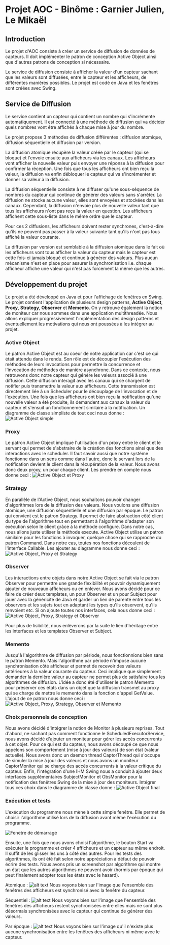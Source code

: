 # Projet AOC - Binôme : Garnier Julien, Le Mikaël

## Introduction
Le projet d'AOC consiste à créer un service de diffusion de données de capteurs. Il doit implémenter le patron de conception Active Object ainsi que d'autres patrons de conception si nécessaire.

Le service de diffusion consiste à afficher la valeur d'un capteur sachant que les valeurs sont diffusées, entre le capteur et les afficheurs, de différentes manières possibles. Le projet est codé en Java et les fenêtres sont créées avec Swing.

## Service de Diffusion
Le service contient un capteur qui contient un nombre qui s'incrémente automatiquement. Il est connecté à une méthode de diffusion qui va décider quels nombres vont être affichés à chaque mise à jour du nombre.

Le projet propose 3 méthodes de diffusion différentes : diffusion atomique, diffusion séquentielle et diffusion par version.

La diffusion atomique récupère la valeur créée par le capteur (qui se bloque) et l'envoie ensuite aux afficheurs via les canaux. Les afficheurs vont afficher la nouvelle valeur puis envoyer une réponse à la diffusion pour confirmer la réception. Une fois que tous les afficheurs ont bien reçu la valeur, la diffusion va enfin débloquer le capteur qui va s'incrémenter et donner sa valeur à la diffusion.

La diffusion séquentielle consiste à ne diffuser qu'une sous-séquence de nombres du capteur qui continue de générer des valeurs sans s'arrêter. La diffusion ne stocke aucune valeur, elles sont envoyées et stockées dans les canaux. Cependant, la diffusion n'envoie plus de nouvelle valeur tant que tous les afficheurs n'ont pas reçu la valeur en question. Les afficheurs affichent cette sous-liste dans le même ordre que le capteur.

Pour ces 2 diffusions, les afficheurs doivent rester synchrones, c'est-à-dire qu'ils ne peuvent pas passer à la valeur suivante tant qu'ils n'ont pas tous affiché la valeur courante.

La diffusion par version est semblable à la diffusion atomique dans le fait où les afficheurs vont tous afficher la valeur du capteur mais le capteur est cette fois-ci jamais bloqué et continue à générer des valeurs. Plus aucun mécanisme n'est en place pour assurer la synchronisation i.e. chaque afficheur affiche une valeur qui n'est pas forcement la même que les autres.

## Développement du projet
Le projet a été développé en Java et pour l'affichage de fenêtres en Swing. Le projet contient l'application de plusieurs design patterns, **Active Object**, **Proxy**, **Strategy**, **Observer** et **Memento**. On y retrouve également la notion de moniteur car nous sommes dans une application multithreadée. Nous allons expliquer progressivement l'implémentation des design patterns et éventuellement les motivations qui nous ont poussées à les intégrer au projet.

### Active Object
Le patron Active Object est au coeur de notre application car c'est ce qui était attendu dans le rendu. Son rôle est de découpler l'exécution des méthodes de leurs invocations pour permettre la concurrence et l'invocation de méthodes de manière asynchrone. Dans ce contexte, nous retrouvons donc notre capteur qui génère les valeurs associé à une diffusion. Cette diffusion interagit avec les canaux qui se chargent de notifier puis transmettre la valeur aux afficheurs. Cette transmission est directement liée à un Scheduler pour le découplage de l'invocation et de l'exécution. Une fois que les afficheurs ont bien reçu la notification qu'une nouvelle valeur a été produite, ils demandent aux canaux la valeur du capteur et s'ensuit un fonctionnement similaire à la notification. Un diagramme de classe simpliste de tout ceci nous donne :
![Active Object simple](image/active_object_simple.png "Active Object simple")


### Proxy
Le patron Active Object implique l'utilisation d'un proxy entre le client et le servant qui permet de s'abstraire de la création des fonctions ainsi que des interactions avec le scheduler. Il faut savoir aussi que notre système fonctionne dans un sens comme dans l'autre, donc le servant lors de la notification devient le client dans la récupération de la valeur. Nous avons donc deux proxy, un pour chaque client. Les prendre en compte nous donne ceci :
![Active Object et Proxy](image/active_object_proxy.png "Active Object et proxy")


### Strategy
En parallèle de l'Active Object, nous souhaitons pouvoir changer d'algorithmes lors de la diffusion des valeurs. Nous voulons une diffusion atomique, une diffusion séquentielle et une diffusion par époque. Le patron qui convient est le patron Strategy. Il permet de faire abstraction côté client du type de l'algorithme tout en permettant à l'algorithme d'adapter son exécution selon le client grâce à la méthode configure. Dans notre cas, nous allons juste utiliser la méthode execute. Active Object utilise un patron similaire pour les fonctions à invoquer, quelque chose qui se rapproche du patron Command. Dans notre cas, toutes nos fonctions découlent de l'interface Callable. Les ajouter au diagramme nous donne ceci : 
![Active Object, Proxy et Strategy](image/active_object_proxy_strategy.png "Active Object, proxy et strategy")


### Observer
Les interactions entre objets dans notre Active Object se fait via le patron Observer pour permettre une grande flexibilité et pouvoir dynamiquement ajouter de nouveaux afficheurs ou en enlever. Nous avons décidé pour ce faire de créer deux templates, un pour Observer et un pour Subject pour jouer avec la généricité de Java et garder un lien de parenté entre tous les observers et les sujets tout en adaptant les types qu'ils observent, qu'ils renvoient etc.
Si on ajoute toutes nos interfaces, cela nous donne ceci :
![Active Object, Proxy, Strategy et Observer](image/active_object_proxy_strategy_observer.png "Active Object, proxy, strategy et observer")

Pour plus de lisibilité, nous enlèverons par la suite le lien d'héritage entre les interfaces et les templates Observer et Subject.

### Memento
Jusqu'à l'algorithme de diffusion par période, nous fonctionnions bien sans le patron Memento. Mais l'algorithme par période n'impose aucune synchronisation côté afficheur et permet de recevoir des valeurs antérieures à la valeur courante du capteur. Ceci implique que simplement demander la dernière valeur au capteur ne permet plus de satisfaire tous les algorithmes de diffusion. L'idée a donc été d'utiliser le patron Memento pour préserver ces états dans un objet que la diffusion transmet au proxy qui se charge de mettre le memento dans la fonction d'appel GetValue. L'ajout de ce patron nous donne ceci :
![Active Object, Proxy, Strategy, Observer et Memento](image/active_object_proxy_strategy_observer_memento.png "Active Object, proxy, strategy, observer et memento")

### Choix personnels de conception
Nous avons décidé d'intégrer la notion de Monitor à plusieurs reprises. Tout d'abord, ne sachant pas comment fonctionne le ScheduledExecutorService, nous avons décidé d'ajouter un moniteur pour gérer les accès concurrents à cet objet. Pour ce qui est du capteur, nous avons découpé ce que nous appelons son comportement (mise à jour des valeurs) de son état (valeur actuelle). Nous avons donc un daemon thread CaptorThread qui s'occupe de simuler la mise à jour des valeurs et nous avons un moniteur CaptorMonitor qui se charge des accès concurrents à la valeur critique du capteur. Enfin, l'intégration d'une IHM Swing nous a conduit à ajouter deux interfaces supplémentaires SubjectMonitor et ObsMonitor pour la notification des fenêtres Swing de la mise à jour des moniteurs. Intégrer tous ces choix dans le diagramme de classe donne :
![Active Object final](image/active_object_proxy_strategy_observer_memento_all.png "Tout")

### Exécution et tests
L'exécution du programme nous mène à cette simple fenêtre. Elle permet de choisir l'algorithme utilisé lors de la diffusion avant même l'exécution du programme. 

![Fenetre de démarrage](image/window.png "Fenêtre démarrage")

Ensuite, une fois que nous avons choisi l'algorithme, le bouton Start va exécuter le programme et créer 4 afficheurs et un capteur au même endroit. Il suffit de les glisser les uns à côté des autres. Pour les tests des algorithmes, ils ont été fait selon notre appréciation à défaut de pouvoir écrire des tests. Nous avons pris un screenshot par algorithme qui montre un état que les autres algorithmes ne peuvent avoir (hormis par époque qui peut finalement adopter tous les états avec le hasard). 

Atomique :
![alt text](image/atomic.png "Diffusion atomique en image")
Nous voyons bien sur l'image que l'ensemble des fenêtres des afficheurs est synchronisé avec la fenêtre du capteur.

Séquentiel :
![alt text](image/sequential.png "Diffusion séquentielle en image")
Nous voyons bien sur l'image que l'ensemble des fenêtres des afficheurs restent synchronisées entre elles mais ne sont plus désormais synchronisées avec le capteur qui continue de générer des valeurs.

Par époque :
![alt text](image/version.png "Diffusion par époque en image")
Nous voyons bien sur l'image qu'il n'existe plus aucune synchronisation entre les fenêtres des afficheurs ni même avec le capteur. 

